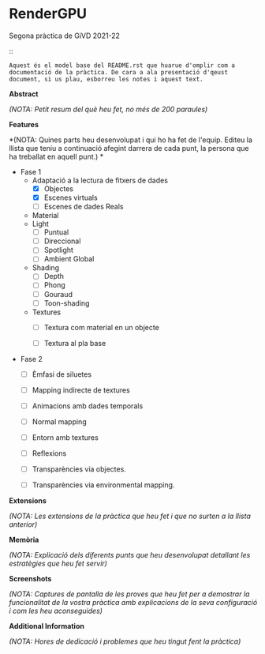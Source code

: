 # RenderGPU
Segona pràctica de GiVD 2021-22

::

    Aquest és el model base del README.rst que huarue d'omplir com a documentació de la pràctica. De cara a ala presentació d'qeust document, si us plau, esborreu les notes i aquest text. 
    
**Abstract**

*(NOTA: Petit resum del què heu fet, no més de 200 paraules)*

**Features**

*(NOTA: Quines parts heu desenvolupat i qui ho ha fet de l'equip. Editeu la llista que teniu a continuació afegint darrera de cada punt, la persona que ha treballat en aquell punt.) *

- Fase 1
    - Adaptació a la lectura de fitxers de dades
        - [X] Objectes
        - [X] Escenes virtuals
        - [ ] Escenes de dades Reals 
    - Material
    - Light
        - [ ] Puntual
        - [ ] Direccional
        - [ ] Spotlight
        - [ ] Ambient Global
    - Shading
        - [ ] Depth
        - [ ] Phong
        - [ ] Gouraud
        - [ ] Toon-shading
    - Textures
        - [ ] Textura com material en un objecte
        - [ ] Textura al pla base
        

- Fase 2 
    - [ ] Èmfasi de siluetes
    - [ ] Mapping indirecte de textures
    - [ ] Animacions amb dades temporals
    - [ ] Normal mapping
    - [ ] Entorn amb textures
    - [ ] Reflexions
    - [ ] Transparències via objectes.
    - [ ] Transparències via environmental mapping.


**Extensions**

*(NOTA: Les extensions de la pràctica que heu fet i que no surten a la llista anterior)*

**Memòria**

*(NOTA: Explicació dels diferents punts que heu desenvolupat detallant les estratègies que heu fet servir)*

**Screenshots**

*(NOTA: Captures de pantalla de les proves que heu fet per a demostrar la funcionalitat de la vostra pràctica amb explicacions de la seva configuració i com les heu aconseguides)*

**Additional Information**

*(NOTA: Hores de dedicació i problemes que heu tingut fent la pràctica)*
